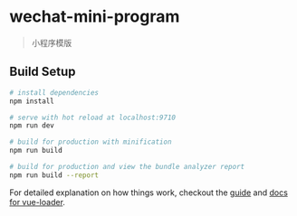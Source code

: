 # wechat-mini-program

> 小程序模版

## Build Setup

``` bash
# install dependencies
npm install

# serve with hot reload at localhost:9710
npm run dev

# build for production with minification
npm run build

# build for production and view the bundle analyzer report
npm run build --report
```

For detailed explanation on how things work, checkout the [guide](http://vuejs-templates.github.io/webpack/) and [docs for vue-loader](http://vuejs.github.io/vue-loader).
